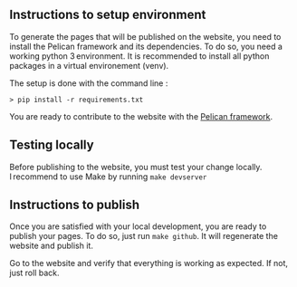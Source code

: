 ## Instructions to setup environment

To generate the pages that will be published on the website, you need to install the Pelican framework and its dependencies. To do so, you need a working python 3 environment. It is recommended to install all python packages in a virtual environement (venv).

The setup is done with the command line :

    > pip install -r requirements.txt

You are ready to contribute to the website with the [Pelican framework](https://docs.getpelican.com/en/latest/quickstart.html).

## Testing locally

Before publishing to the website, you must test your change locally. I recommend to use Make by running `make devserver`

## Instructions to publish

Once you are satisfied with your local development, you are ready to publish your pages. To do so, just run `make github`. It will regenerate the website and publish it.

Go to the website and verify that everything is working as expected. If not, just roll back.